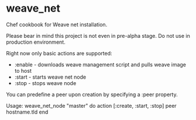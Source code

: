 # weave_net

Chef cookbook for Weave net installation.

Please bear in mind this project is not even in pre-alpha stage. Do not use in
production environment.

Right now only basic actions are supported:

* :enable - downloads weave management script and pulls weave image to host
* :start - starts weave net node
* :stop - stops weave node

You can predefine a peer upon creation by specifying a :peer property.

Usage:
weave_net_node "master" do
  action [:create, :start, :stop]
  peer hostname.tld
end
